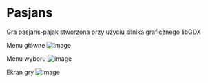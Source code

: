 # Pasjans
Gra pasjans-pająk stworzona przy użyciu silnika graficznego libGDX

Menu główne
![image](https://user-images.githubusercontent.com/87024848/155119131-8eabc07d-35eb-4f63-b0a0-6d9474a2991a.png)

Menu wyboru
![image](https://user-images.githubusercontent.com/87024848/155119289-4ae6a456-465f-4cff-9524-e1db3d728002.png)

Ekran gry
![image](https://user-images.githubusercontent.com/87024848/155119354-c3424275-a399-4976-8e97-c7c215074ac5.png)


